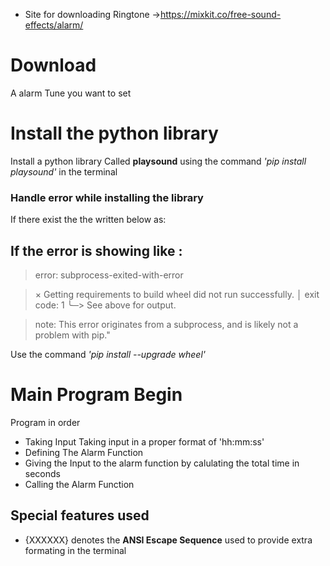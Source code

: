 - Site for downloading Ringtone ->https://mixkit.co/free-sound-effects/alarm/
# Download 
A alarm Tune you want to set
# Install the python library 
Install a python library Called **playsound** using the command *'pip install playsound'* in the terminal 
### Handle error while installing the library
If there exist the the written below as:
## If the error is showing like :
> error: subprocess-exited-with-error

> × Getting requirements to build wheel did not run successfully.
>│ exit code: 1
>╰─> See above for output.

>note: This error originates from a subprocess, and is likely not a problem with pip."

Use the command *'pip install --upgrade wheel'*
# Main Program Begin
Program in order

- Taking Input 
Taking input in a proper format of 'hh:mm:ss'
- Defining The Alarm Function
- Giving the Input to the alarm function by calulating the total time in seconds
- Calling the Alarm Function

## Special features used
- {XXXXXX} denotes the **ANSI Escape Sequence** used to provide extra formating in the terminal


